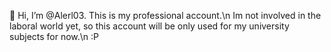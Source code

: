 👋 Hi, I’m @Alerl03. This is my professional account.\n
Im not involved in the laboral world yet, so this account will be only used for my university subjects for now.\n
:P
<!---
Alerl03/Alerl03 is a ✨ special ✨ repository because its `README.md` (this file) appears on your GitHub profile.
You can click the Preview link to take a look at your changes.
--->

